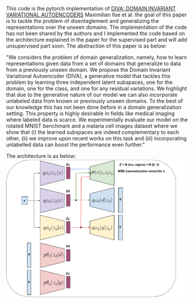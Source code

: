 This code is the pytorch implementation of [DIVA: DOMAIN INVARIANT VARIATIONAL AUTOENCODERS](https://arxiv.org/pdf/1905.10427.pdf) Maximilian Ilse et al. the goal of this paper is to tackle the problem of disentaglement and generalizing the representations over the unseen domains. The implementation of the code has not been shared by the authors and I implemented the code based on the architecture explained in the paper for the supervised part and will add unsupervised part soon.
The abstraction of this paper is as below:

"We considers the problem of domain generalization, namely, how to learn representations given data from a set of domains that generalize to data from a previously unseen domain. We propose the Domain Invariant Variational Autoencoder (DIVA), a generative model that tackles this problem by learning three independent latent subspaces, one for the domain, one for the class, and one for any residual variations. We highlight that due to the generative nature of our model we can also incorporate unlabeled data from known or previously unseen domains. To the best of our knowledge this has not been done before in a domain generalization setting. This property is highly desirable in fields like medical imaging where labeled data is scarce. We experimentally evaluate our model on the rotated MNIST benchmark and a malaria cell images dataset where we show that (i) the learned subspaces are indeed complementary to each other, (ii) we improve upon recent works on this task and (iii) incorporating unlabelled data can boost the performance even further."

The architecture is as below:
![alt text](https://github.com/a-farahani/Domain-invariant-variational-autoencoder/blob/master/imgs/DIVA_model.png "DIVA architecture")

